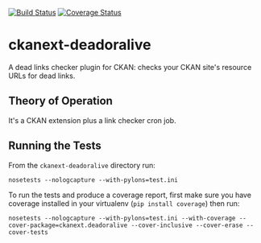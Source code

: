 [![Build Status](https://travis-ci.org/seanh/ckanext-deadoralive.png)](https://travis-ci.org/seanh/ckanext-deadoralive) [![Coverage Status](https://img.shields.io/coveralls/seanh/ckanext-deadoralive.svg)](https://coveralls.io/r/seanh/ckanext-deadoralive?branch=master)

ckanext-deadoralive
===================

A dead links checker plugin for CKAN: checks your CKAN site's resource URLs
for dead links.


Theory of Operation
-------------------

It's a CKAN extension plus a link checker cron job.


Running the Tests
-----------------

From the `ckanext-deadoralive` directory run:

    nosetests --nologcapture --with-pylons=test.ini

To run the tests and produce a coverage report, first make sure you have
coverage installed in your virtualenv (`pip install coverage`) then run:

    nosetests --nologcapture --with-pylons=test.ini --with-coverage --cover-package=ckanext.deadoralive --cover-inclusive --cover-erase --cover-tests
